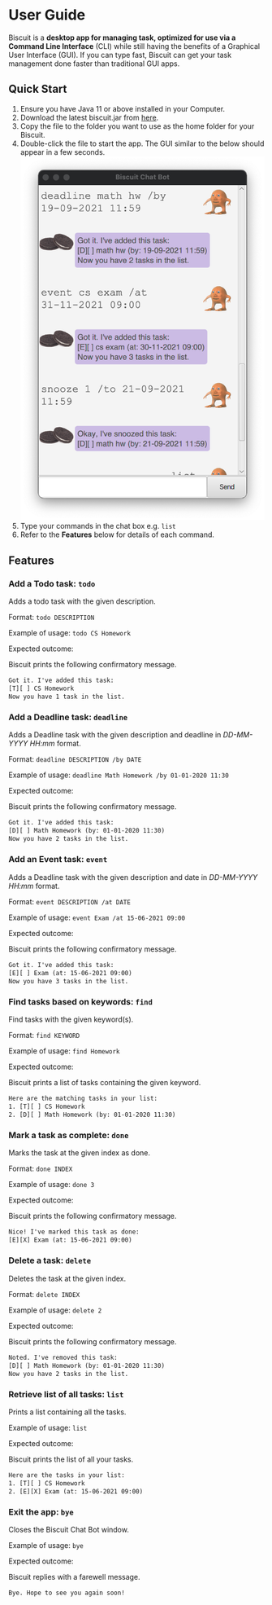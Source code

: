 # User Guide

Biscuit is a **desktop app for managing task, optimized for use via a Command Line Interface** (CLI)
while still having the benefits of a Graphical User Interface (GUI). If you can type fast, Biscuit can get your task
management done faster than traditional GUI apps.

## Quick Start

1. Ensure you have Java 11 or above installed in your Computer.
2. Download the latest biscuit.jar from [here](https://github.com/luffingluffy/ip/releases/tag/A-Release).
3. Copy the file to the folder you want to use as the home folder for your Biscuit.
4. Double-click the file to start the app. The GUI similar to the below should appear in a few seconds. ![](docs/Ui.png)
6. Type your commands in the chat box e.g. `list`
7. Refer to the **Features** below for details of each command.

## Features

### Add a Todo task: `todo`

Adds a todo task with the given description.

Format: `todo DESCRIPTION`

Example of usage: `todo CS Homework`

Expected outcome:

Biscuit prints the following confirmatory message.

```
Got it. I've added this task:
[T][ ] CS Homework
Now you have 1 task in the list.
```

### Add a Deadline task: `deadline`

Adds a Deadline task with the given description and deadline in *DD-MM-YYYY HH:mm* format.

Format: `deadline DESCRIPTION /by DATE`

Example of usage: `deadline Math Homework /by 01-01-2020 11:30`

Expected outcome:

Biscuit prints the following confirmatory message.

```
Got it. I've added this task:
[D][ ] Math Homework (by: 01-01-2020 11:30)
Now you have 2 tasks in the list.
```

### Add an Event task: `event`

Adds a Deadline task with the given description and date in *DD-MM-YYYY HH:mm* format.

Format: `event DESCRIPTION /at DATE`

Example of usage: `event Exam /at 15-06-2021 09:00`

Expected outcome:

Biscuit prints the following confirmatory message.

```
Got it. I've added this task:
[E][ ] Exam (at: 15-06-2021 09:00)
Now you have 3 tasks in the list.
```

### Find tasks based on keywords: `find`

Find tasks with the given keyword(s).

Format: `find KEYWORD`

Example of usage: `find Homework`

Expected outcome:

Biscuit prints a list of tasks containing the given keyword.

```
Here are the matching tasks in your list:
1. [T][ ] CS Homework
2. [D][ ] Math Homework (by: 01-01-2020 11:30)
```

### Mark a task as complete: `done`

Marks the task at the given index as done.

Format: `done INDEX`

Example of usage: `done 3`

Expected outcome:

Biscuit prints the following confirmatory message.

```
Nice! I've marked this task as done:
[E][X] Exam (at: 15-06-2021 09:00)
```

### Delete a task: `delete`

Deletes the task at the given index.

Format: `delete INDEX`

Example of usage: `delete 2`

Expected outcome:

Biscuit prints the following confirmatory message.

```
Noted. I've removed this task:
[D][ ] Math Homework (by: 01-01-2020 11:30)
Now you have 2 tasks in the list.
```

### Retrieve list of all tasks: `list`

Prints a list containing all the tasks.

Example of usage: `list`

Expected outcome:

Biscuit prints the list of all your tasks.

```
Here are the tasks in your list:
1. [T][ ] CS Homework
2. [E][X] Exam (at: 15-06-2021 09:00)
```

### Exit the app: `bye`

Closes the Biscuit Chat Bot window.

Example of usage: `bye`

Expected outcome:

Biscuit replies with a farewell message.

```
Bye. Hope to see you again soon!
```
